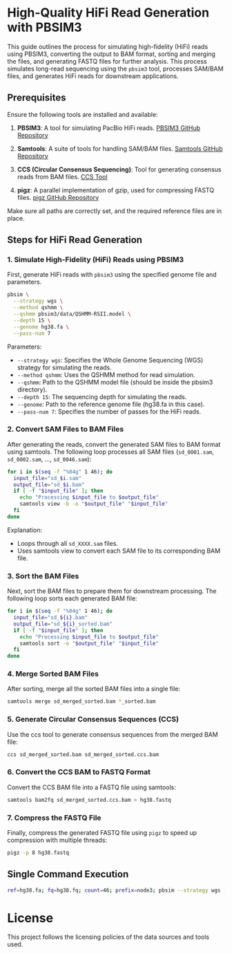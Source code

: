 # High-Quality HiFi Read Generation with PBSIM3

This guide outlines the process for simulating high-fidelity (HiFi) reads using PBSIM3, converting the output to BAM format, sorting and merging the files, and generating FASTQ files for further analysis. 
This process simulates long-read sequencing using the `pbsim3` tool, processes SAM/BAM files, and generates HiFi reads for downstream applications.

## Prerequisites

Ensure the following tools are installed and available:

1. **PBSIM3**: A tool for simulating PacBio HiFi reads. [PBSIM3 GitHub Repository](https://github.com/yukiteruono/pbsim3)

2. **Samtools**: A suite of tools for handling SAM/BAM files. [Samtools GitHub Repository](https://github.com/samtools/samtools)

3. **CCS (Circular Consensus Sequencing)**: Tool for generating consensus reads from BAM files. [CCS Tool](https://github.com/PacificBiosciences/ccs)

4. **pigz**: A parallel implementation of gzip, used for compressing FASTQ files. [pigz GitHub Repository](https://github.com/madler/pigz)

Make sure all paths are correctly set, and the required reference files are in place.

## Steps for HiFi Read Generation

### 1. Simulate High-Fidelity (HiFi) Reads using PBSIM3

First, generate HiFi reads with `pbsim3` using the specified genome file and parameters.

```bash
pbsim \
  --strategy wgs \
  --method qshmm \
  --qshmm pbsim3/data/QSHMM-RSII.model \
  --depth 15 \
  --genome hg38.fa \
  --pass-num 7
```

Parameters:
- `--strategy wgs`: Specifies the Whole Genome Sequencing (WGS) strategy for simulating the reads.
- `--method qshmm`: Uses the QSHMM method for read simulation.
- `--qshmm`: Path to the QSHMM model file (should be inside the pbsim3 directory).
- `--depth 15`: The sequencing depth for simulating the reads.
- `--genome`: Path to the reference genome file (hg38.fa in this case).
- `--pass-num 7`: Specifies the number of passes for the HiFi reads.

### 2. Convert SAM Files to BAM Files

After generating the reads, convert the generated SAM files to BAM format using samtools. The following loop processes all SAM files (`sd_0001.sam`, `sd_0002.sam`, ..., `sd_0046.sam`):

```bash
for i in $(seq -f "%04g" 1 46); do 
  input_file="sd_$i.sam"
  output_file="sd_$i.bam"
  if [ -f "$input_file" ]; then 
    echo "Processing $input_file to $output_file"
    samtools view -b -o "$output_file" "$input_file"
  fi
done
```

Explanation:

- Loops through all `sd_XXXX.sam` files.
- Uses samtools view to convert each SAM file to its corresponding BAM file.

### 3. Sort the BAM Files

Next, sort the BAM files to prepare them for downstream processing. The following loop sorts each generated BAM file:

```bash
for i in $(seq -f "%04g" 1 46); do 
  input_file="sd_${i}.bam"
  output_file="sd_${i}_sorted.bam"
  if [ -f "$input_file" ]; then 
    echo "Processing $input_file to $output_file"
    samtools sort -o "$output_file" "$input_file"
  fi
done
```

### 4. Merge Sorted BAM Files

After sorting, merge all the sorted BAM files into a single file:

```bash
samtools merge sd_merged_sorted.bam *_sorted.bam
```

### 5. Generate Circular Consensus Sequences (CCS)

Use the ccs tool to generate consensus sequences from the merged BAM file:

```bash
ccs sd_merged_sorted.bam sd_merged_sorted.ccs.bam
```

### 6. Convert the CCS BAM to FASTQ Format

Convert the CCS BAM file into a FASTQ file using samtools:

```bash
samtools bam2fq sd_merged_sorted.ccs.bam > hg38.fastq
```

### 7. Compress the FASTQ File

Finally, compress the generated FASTQ file using `pigz` to speed up compression with multiple threads:

```bash
pigz -p 8 hg38.fastq
```

## Single Command Execution

```bash
ref=hg38.fa; fq=hg38.fq; count=46; prefix=node3; pbsim --strategy wgs --method qshmm --qshmm pbsim3/data/QSHMM-RSII.model --depth 15 --genome ${ref} --pass-num 7 --prefix ${prefix}; rm -f *.ref *.maf; for i in $(seq -f "%04g" 1 ${count}); do if [ -f "${prefix}_${i}.sam" ]; then echo "Processing ${prefix}_${i}.sam"; samtools view -b -o ${prefix}_${i}.bam ${prefix}_${i}.sam; rm -f ${prefix}_${i}.sam; fi done; samtools merge ${prefix}_merged.bam ${prefix}_*.bam; for i in $(seq -f "%04g" 1 ${count}); do rm -f "${prefix}_${i}.bam"; done; samtools sort -o ${prefix}_merged_sorted.bam ${prefix}_merged.bam; rm -f ${prefix}_merged.bam; ccs ${prefix}_merged_sorted.bam ${prefix}_merged_sorted.ccs.bam; rm -f ${prefix}_merged_sorted.bam; samtools bam2fq ${prefix}_merged_sorted.ccs.bam > ${fq}; rm -f ${prefix}_merged_sorted.ccs.bam; pigz -p 8 ${fq};
```

# License

This project follows the licensing policies of the data sources and tools used.
